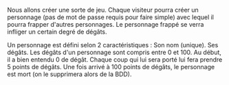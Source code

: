 Nous allons créer une sorte de jeu. Chaque visiteur pourra créer un personnage (pas de mot de passe requis pour faire simple) avec lequel il pourra frapper d'autres personnages. Le personnage frappé se verra infliger un certain degré de dégâts.

Un personnage est défini selon 2 caractéristiques :
Son nom (unique).
Ses dégâts.
Les dégâts d'un personnage sont compris entre 0 et 100. Au début, il a bien entendu 0 de dégât. Chaque coup qui lui sera porté lui fera prendre 5 points de dégâts. Une fois arrivé à 100 points de dégâts, le personnage est mort (on le supprimera alors de la BDD).